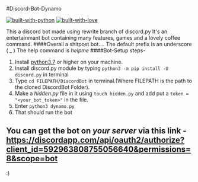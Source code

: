 #Discord-Bot-Dynamo

[![built-with-python](http://ForTheBadge.com/images/badges/made-with-python.svg)](https://www.python.org/)
[![built-with-love](http://ForTheBadge.com/images/badges/built-with-love.svg)](https://github.com/Vyvy-vi/)

This a discord bot made using rewrite branch of discord.py
It's an entertainmant bot containing many features, games and a lovely coffee command.
####Overall a shitpost bot....
The default prefix is an underscore ( _ )
The help command is _helpme_
####Bot-Setup steps-
1. Install [python3.7](https://www.python.org/) or higher on your machine.
2. Install discord.py module by typing  `python3 -m pip install -U discord.py` in terminal
3. Type `cd FILEPATH/DiscordBot` in terminal.(Where FILEPATH is the path to the cloned DiscordBot Folder).
4. Make a _hidden.py_ file in it using `touch hidden.py` and add put a `token = "<your_bot_token>"` in the file.
5. Enter `python3 dynamo.py`
6. That should run the bot
## You can get the bot on _your server_ via this link - https://discordapp.com/api/oauth2/authorize?client_id=592963808755056640&permissions=8&scope=bot

:) 

